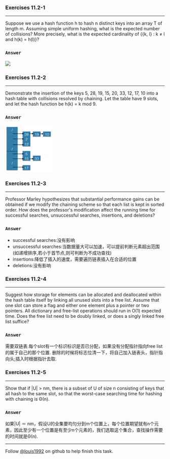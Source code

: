 ### Exercises 11.2-1
***
Suppose we use a hash function h to hash n distinct keys into an array T of length m. Assuming simple uniform hashing, what is the expected number of collisions? More precisely, what is the expected cardinality of {{k, l} : k ≠ l and h(k) = h(l)}?


### `Answer`
![](http://latex.codecogs.com/gif.latex?%20C_n^2%20\\cdot%20\\frac{1}{m})


### Exercises 11.2-2
***
Demonstrate the insertion of the keys 5, 28, 19, 15, 20, 33, 12, 17, 10 into a hash table with collisions resolved by chaining. Let the table have 9 slots, and let the hash function be h(k) = k mod 9.

### `Answer`
![](./repo/s1/1.png)

### Exercises 11.2-3
***
Professor Marley hypothesizes that substantial performance gains can be obtained if we modify the chaining scheme so that each list is kept in sorted order. How does the professor's modification affect the running time for successful searches, unsuccessful searches, insertions, and deletions?

### `Answer`
* successful searches:没有影响
* unsuccessful searches:当数据量大可以加速，可以提前判断元素超出范围(如递增排序,若小于首节点,则可判断为不成功查找)
* insertions:降低了插入的速度，需要遍历链表插入在合适的位置
* deletions:没有影响

### Exercises 11.2-4
***
Suggest how storage for elements can be allocated and deallocated within the hash table itself by linking all unused slots into a free list. Assume that one slot can store a flag and either one element plus a pointer or two pointers. All dictionary and free-list operations should run in O(1) expected time. Does the free list need to be doubly linked, or does a singly linked free list suffice?

### `Answer`
需要双链表.每个slot有一个标识标识是否已分配，如果没有分配指针指向free list的属于自己的那个位置. 删除的时候将标志位清一下，将自己加入链表头，指针指向头;插入时根据指针去取.

### Exercises 11.2-5
***
Show that if |U| > nm, there is a subset of U of size n consisting of keys that all hash to the
same slot, so that the worst-case searching time for hashing with chaining is Θ(n).


### `Answer`
如果|U| ＝ nm，假设U的全集要均匀分到m个位置上，每个位置期望就有n个元素，因此至少有一个位置是有至少n个元素的，我们选取这个集合，查找操作需要的时间就是Θ(n).


***
Follow [@louis1992](https://github.com/gzc) on github to help finish this task.

